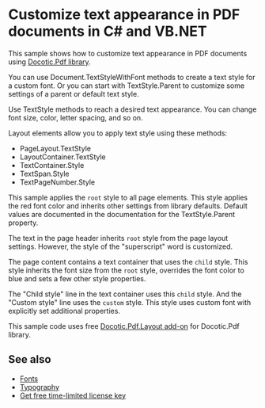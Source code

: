 # Customize text appearance in PDF documents in C# and VB.NET
This sample shows how to customize text appearance in PDF documents using [Docotic.Pdf library](https://bitmiracle.com/pdf-library/).

You can use Document.TextStyleWithFont methods to create a text style for a custom font.
Or you can start with TextStyle.Parent to customize some settings of a parent or default text style.

Use TextStyle methods to reach a desired text appearance. You can change font size, color, letter spacing, and so on.

Layout elements allow you to apply text style using these methods:
* PageLayout.TextStyle
* LayoutContainer.TextStyle
* TextContainer.Style
* TextSpan.Style
* TextPageNumber.Style

This sample applies the `root` style to all page elements. This style applies the red font color and inherits
other settings from library defaults. Default values are documented in the documentation for
the TextStyle.Parent property.

The text in the page header inherits `root` style from the page layout settings. However, the style of
the "superscript" word is customized.

The page content contains a text container that uses the `child` style. This style inherits the font size
from the `root` style, overrides the font color to blue and sets a few other style properties.

The "Child style" line in the text container uses this `child` style. And the "Custom style" line uses
the `custom` style. This style uses custom font with explicitly set additional properties.

This sample code uses free [Docotic.Pdf.Layout add-on](https://www.nuget.org/packages/BitMiracle.Docotic.Pdf.Layout/) for Docotic.Pdf library.

## See also
* [Fonts](/Samples/Layout/Fonts)
* [Typography](/Samples/Layout/Typography)
* [Get free time-limited license key](https://bitmiracle.com/pdf-library/download-pdf-library.aspx)